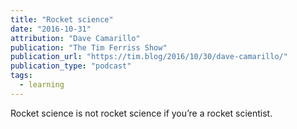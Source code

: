 ```yaml
---
title: "Rocket science"
date: "2016-10-31"
attribution: "Dave Camarillo"
publication: "The Tim Ferriss Show"
publication_url: "https://tim.blog/2016/10/30/dave-camarillo/"
publication_type: "podcast"
tags:
  - learning
---
```


Rocket science is not rocket science if you’re a rocket scientist.
